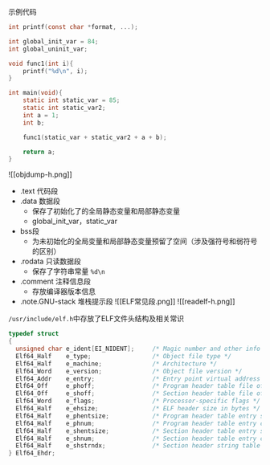 示例代码
```c
int printf(const char *format, ...);

int global_init_var = 84;
int global_uninit_var;

void func1(int i){
    printf("%d\n", i);
}

int main(void){
    static int static_var = 85;
    static int static_var2;
    int a = 1;
    int b;

    func1(static_var + static_var2 + a + b);

    return a;
}
```


![[objdump-h.png]]
+ .text 代码段
+ .data 数据段
	+ 保存了初始化了的全局静态变量和局部静态变量
	+ global_init_var，static_var
+ bss段
	+ 为未初始化的全局变量和局部静态变量预留了空间（涉及强符号和弱符号的区别）
+ .rodata 只读数据段
	+ 保存了字符串常量 `%d\n`
+ .comment 注释信息段
	+ 存放编译器版本信息
+ .note.GNU-stack 堆栈提示段
![[ELF常见段.png]]
![[readelf-h.png]]

`/usr/include/elf.h`中存放了ELF文件头结构及相关常识
```c
typedef struct
{
  unsigned char e_ident[EI_NIDENT];     /* Magic number and other info */
  Elf64_Half    e_type;                 /* Object file type */
  Elf64_Half    e_machine;              /* Architecture */
  Elf64_Word    e_version;              /* Object file version */
  Elf64_Addr    e_entry;                /* Entry point virtual address */
  Elf64_Off     e_phoff;                /* Program header table file offset */
  Elf64_Off     e_shoff;                /* Section header table file offset */
  Elf64_Word    e_flags;                /* Processor-specific flags */
  Elf64_Half    e_ehsize;               /* ELF header size in bytes */
  Elf64_Half    e_phentsize;            /* Program header table entry size */
  Elf64_Half    e_phnum;                /* Program header table entry count */
  Elf64_Half    e_shentsize;            /* Section header table entry size */
  Elf64_Half    e_shnum;                /* Section header table entry count */
  Elf64_Half    e_shstrndx;             /* Section header string table index */
} Elf64_Ehdr;
```